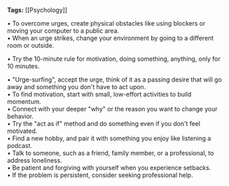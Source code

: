 **Tags:** [[Psychology]]

• To overcome urges, create physical obstacles like using blockers or moving your computer to a public area.  
• When an urge strikes, change your environment by going to a different room or outside.

• Try the 10-minute rule for motivation, doing something, anything, only for 10 minutes.

• "Urge-surfing", accept the urge, think of it as a passing desire that will go away and something you don't have to act upon.  
• To find motivation, start with small, low-effort activities to build momentum.  
• Connect with your deeper "why" or the reason you want to change your behavior.  
• Try the "act as if" method and do something even if you don't feel motivated.  
• Find a new hobby, and pair it with something you enjoy like listening a podcast.  
• Talk to someone, such as a friend, family member, or a professional, to address loneliness.  
• Be patient and forgiving with yourself when you experience setbacks.  
• If the problem is persistent, consider seeking professional help.